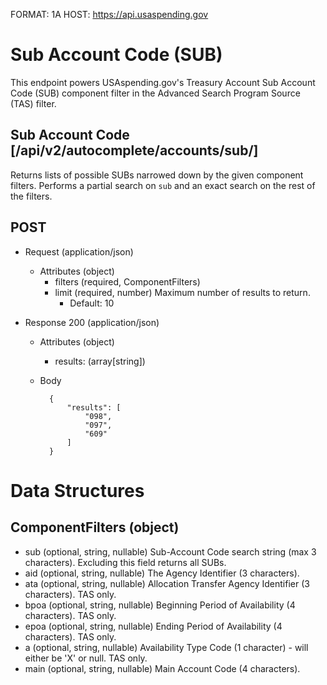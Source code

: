 FORMAT: 1A
HOST: https://api.usaspending.gov

# Sub Account Code (SUB)

This endpoint powers USAspending.gov's Treasury Account Sub Account Code (SUB) component filter in the Advanced Search Program Source (TAS) filter.

## Sub Account Code [/api/v2/autocomplete/accounts/sub/]

Returns lists of possible SUBs narrowed down by the given component filters. Performs a partial search on `sub` and an exact search on the rest of the filters.

## POST
+ Request (application/json)
    + Attributes (object)
        + filters (required, ComponentFilters)
        + limit (required, number)
            Maximum number of results to return.
            + Default: 10

+ Response 200 (application/json)
    + Attributes (object)
        + results: (array[string])

    + Body

            {
                "results": [
                    "098",
                    "097",
                    "609"
                ]
            }

# Data Structures

## ComponentFilters (object)
+ sub (optional, string, nullable)
    Sub-Account Code search string (max 3 characters). Excluding this field returns all SUBs.
+ aid (optional, string, nullable)
    The Agency Identifier (3 characters).
+ ata (optional, string, nullable)
    Allocation Transfer Agency Identifier (3 characters). TAS only.
+ bpoa (optional, string, nullable)
    Beginning Period of Availability (4 characters). TAS only.
+ epoa (optional, string, nullable)
    Ending Period of Availability (4 characters). TAS only.
+ a (optional, string, nullable)
    Availability Type Code (1 character) - will either be 'X' or null. TAS only.
+ main (optional, string, nullable)
    Main Account Code (4 characters).
